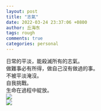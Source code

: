 ```yaml
---
layout: post
title: "志氣"
date: 2022-03-24 23:37:06 +0800
author: 丘海东 
tags: rough
comments: true
categories: personal
---
```

日常的平淡，能殺滅所有的志氣。  
做難事必有所得，做自己沒有做過的事。  
不被平淡淹沒。  
自我挑戰。  
生命在過程中綻放。  
![](http://r.photo.store.qq.com/psc?/V53xBhKC4JFvE03uTNAL1QWxNF3K6JJT/TmEUgtj9EK6.7V8ajmQrEMz29Wp5J31REEDaOBk6vMyqJkysnltBbC9Fm5zpbeL7mUYgGG7yb.OntLsWJot.D.fGVV8uP31if.85Zk557S0!/r)  
![](http://r.photo.store.qq.com/psc?/V53xBhKC4JFvE03uTNAL1QWxNF3K6JJT/TmEUgtj9EK6.7V8ajmQrEFPHTSZLC1CCaduN2xF4aSWF.L288noa*XI7AnF3sdwAxU.C7vlsF6OIlfZ*ju4CnVOBchBvED855RQK1Dj3aeY!/r)  

